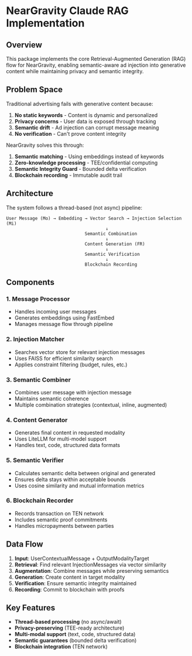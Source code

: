 # NearGravity Claude RAG Implementation

## Overview

This package implements the core Retrieval-Augmented Generation (RAG) flow for NearGravity, enabling semantic-aware ad injection into generative content while maintaining privacy and semantic integrity.

## Problem Space

Traditional advertising fails with generative content because:
1. **No static keywords** - Content is dynamic and personalized
2. **Privacy concerns** - User data is exposed through tracking
3. **Semantic drift** - Ad injection can corrupt message meaning
4. **No verification** - Can't prove content integrity

NearGravity solves this through:
1. **Semantic matching** - Using embeddings instead of keywords
2. **Zero-knowledge processing** - TEE/confidential computing
3. **Semantic Integrity Guard** - Bounded delta verification
4. **Blockchain recording** - Immutable audit trail

## Architecture

The system follows a thread-based (not async) pipeline:

```
User Message (Mo) → Embedding → Vector Search → Injection Selection (Mi)
                                      ↓
                              Semantic Combination
                                      ↓
                              Content Generation (FR)
                                      ↓
                              Semantic Verification
                                      ↓
                              Blockchain Recording
```

## Components

### 1. Message Processor
- Handles incoming user messages
- Generates embeddings using FastEmbed
- Manages message flow through pipeline

### 2. Injection Matcher
- Searches vector store for relevant injection messages
- Uses FAISS for efficient similarity search
- Applies constraint filtering (budget, rules, etc.)

### 3. Semantic Combiner
- Combines user message with injection message
- Maintains semantic coherence
- Multiple combination strategies (contextual, inline, augmented)

### 4. Content Generator
- Generates final content in requested modality
- Uses LiteLLM for multi-model support
- Handles text, code, structured data formats

### 5. Semantic Verifier
- Calculates semantic delta between original and generated
- Ensures delta stays within acceptable bounds
- Uses cosine similarity and mutual information metrics

### 6. Blockchain Recorder
- Records transaction on TEN network
- Includes semantic proof commitments
- Handles micropayments between parties

## Data Flow

1. **Input**: UserContextualMessage + OutputModalityTarget
2. **Retrieval**: Find relevant InjectionMessages via vector similarity
3. **Augmentation**: Combine messages while preserving semantics
4. **Generation**: Create content in target modality
5. **Verification**: Ensure semantic integrity maintained
6. **Recording**: Commit to blockchain with proofs

## Key Features

- **Thread-based processing** (no async/await)
- **Privacy-preserving** (TEE-ready architecture)
- **Multi-modal support** (text, code, structured data)
- **Semantic guarantees** (bounded delta verification)
- **Blockchain integration** (TEN network)

